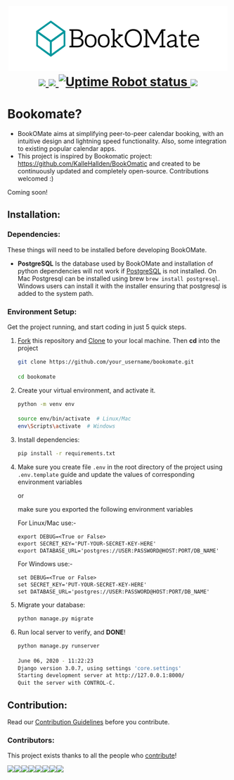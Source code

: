 <h1 align="center">
   <img src="https://raw.githubusercontent.com/Bookomate/bookomate/master/bookomate/static/assets/logo/banner.png" ></br>
   <a href="https://gitter.im/Bookomate/community?utm_source=badge&utm_medium=badge&utm_campaign=pr-badge">
      <img src="https://img.shields.io/badge/Chat-Gitter-ff69b4.svg?label=Chat&logo=gitter">
   </a>
   <a href="https://travis-ci.com/github/Bookomate/bookomate">
      <img src="https://img.shields.io/travis/TheAlgorithms/Python.svg?label=Travis%20CI&logo=travis">
   </a>
   <a href="https://stats.uptimerobot.com/A9o1Ac9l6L">
      <img alt="Uptime Robot status" src="https://img.shields.io/uptimerobot/status/m785527224-227cbcf616fa62639c11d308?label=UptimeRobot">
    </a>
   <a href="https://github.com/Bookomate/bookomate/blob/master/CONTRIBUTING.md">
      <img src="https://img.shields.io/static/v1.svg?label=Contributions&message=Welcome&color=0059b3">
   </a>
</h1>


# Bookomate?

- BookOMate aims at simplifying peer-to-peer calendar booking, with an intuitive design and lightning speed functionality. Also, some integration to existing popular calendar apps.
- This project is inspired by Bookomatic project: https://github.com/KalleHallden/BookOmatic and created to be continuously updated and completely open-source. Contributions welcomed :)

Coming soon!

## Installation:

### Dependencies:

These things will need to be installed before developing BookOMate.
- **PostgreSQL** Is the database used by BookOMate and installation of python dependencies will not work if [PostgreSQL](https://www.postgresql.org/download/) is not installed.
On Mac Postgresql can be installed using brew ```brew install postgresql```. Windows users can install it with the installer ensuring that postgresql is added to the system path.

### Environment Setup:

Get the project running, and start coding in just 5 quick steps.

1. [Fork](https://github.com/Bookomate/bookomate/fork) this repository and
   [Clone](https://www.atlassian.com/git/tutorials/setting-up-a-repository/git-clone) to your   local machine. Then  **cd** into the project

   ```bash
   git clone https://github.com/your_username/bookomate.git

   cd bookomate
   ```

2. Create your virtual environment, and activate it.

   ```bash
   python -m venv env

   source env/bin/activate  # Linux/Mac
   env\Scripts\activate  # Windows
   ```

3. Install dependencies:

   ```bash
   pip install -r requirements.txt
   ```

4. Make sure you create file `.env` in the root directory of the project using `.env.template` guide and update the values of corresponding environment variables

   or

    make sure you exported the following environment variables

   For Linux/Mac use:-

   ```
   export DEBUG=<True or False>
   export SECRET_KEY='PUT-YOUR-SECRET-KEY-HERE'
   export DATABASE_URL='postgres://USER:PASSWORD@HOST:PORT/DB_NAME'
   ```
   For Windows use:-

   ```
   set DEBUG=<True or False>
   set SECRET_KEY='PUT-YOUR-SECRET-KEY-HERE'
   set DATABASE_URL='postgres://USER:PASSWORD@HOST:PORT/DB_NAME'
   ```

5. Migrate your database:

   ```bash
   python manage.py migrate
   ```

6. Run local server to verify, and **DONE**!

   ```bash
   python manage.py runserver

   June 06, 2020 - 11:22:23
   Django version 3.0.7, using settings 'core.settings'
   Starting development server at http://127.0.0.1:8000/
   Quit the server with CONTROL-C.
   ```

## Contribution:

Read our [Contribution Guidelines](CONTRIBUTING.md) before you contribute.

### Contributors:

This project exists thanks to all the people who [contribute](CONTRIBUTING.md)!

[![](https://sourcerer.io/fame/BrianRuizy/BrianRuizy/bookomate/images/0)](https://sourcerer.io/fame/BrianRuizy/BrianRuizy/bookomate/links/0)[![](https://sourcerer.io/fame/BrianRuizy/BrianRuizy/bookomate/images/1)](https://sourcerer.io/fame/BrianRuizy/BrianRuizy/bookomate/links/1)[![](https://sourcerer.io/fame/BrianRuizy/BrianRuizy/bookomate/images/2)](https://sourcerer.io/fame/BrianRuizy/BrianRuizy/bookomate/links/2)[![](https://sourcerer.io/fame/BrianRuizy/BrianRuizy/bookomate/images/3)](https://sourcerer.io/fame/BrianRuizy/BrianRuizy/bookomate/links/3)[![](https://sourcerer.io/fame/BrianRuizy/BrianRuizy/bookomate/images/4)](https://sourcerer.io/fame/BrianRuizy/BrianRuizy/bookomate/links/4)[![](https://sourcerer.io/fame/BrianRuizy/BrianRuizy/bookomate/images/5)](https://sourcerer.io/fame/BrianRuizy/BrianRuizy/bookomate/links/5)[![](https://sourcerer.io/fame/BrianRuizy/BrianRuizy/bookomate/images/6)](https://sourcerer.io/fame/BrianRuizy/BrianRuizy/bookomate/links/6)[![](https://sourcerer.io/fame/BrianRuizy/BrianRuizy/bookomate/images/7)](https://sourcerer.io/fame/BrianRuizy/BrianRuizy/bookomate/links/7)
